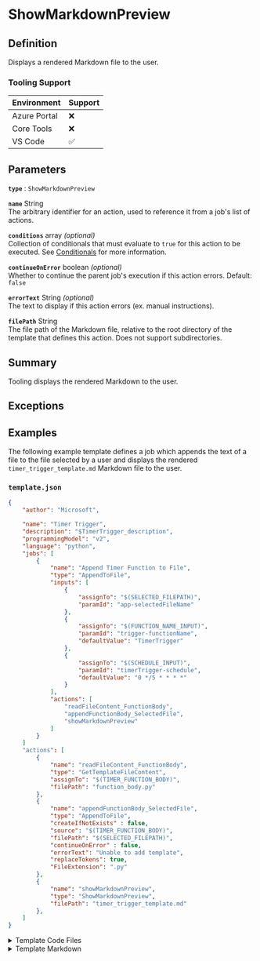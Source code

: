 # ShowMarkdownPreview

## Definition

Displays a rendered Markdown file to the user.

### Tooling Support

| Environment  | Support |
| ------------ | ------- |
| Azure Portal | :x: |
| Core Tools   | :x: |
| VS Code      | :white_check_mark: |

## Parameters

**`type`** : `ShowMarkdownPreview`

<!-- vvv Common Parameters vvv -->
**`name`** String  
The arbitrary identifier for an action, used to reference it from a job's list of actions.

**`conditions`** array _(optional)_  
Collection of conditionals that must evaluate to `true` for this action to be executed. See [Conditionals](../conditionals.md) for more information.

**`continueOnError`** boolean _(optional)_  
Whether to continue the parent job's execution if this action errors. Default: `false`

**`errorText`** String _(optional)_  
The text to display if this action errors (ex. manual instructions).
<!-- ^^^ Common Parameters ^^^ -->

**`filePath`** String  
The file path of the Markdown file, relative to the root directory of the template that defines this action. Does not support subdirectories.

## Summary

Tooling displays the rendered Markdown to the user.

## Exceptions

## Examples

The following example template defines a job which appends the text of a file to the file selected by a user and displays the rendered `timer_trigger_template.md` Markdown file to the user.

### `template.json`

```json
{
    "author": "Microsoft",

    "name": "Timer Trigger",
    "description": "$TimerTrigger_description",
    "programmingModel": "v2",
    "language": "python",
    "jobs": [
        {
            "name": "Append Timer Function to File",
            "type": "AppendToFile",
            "inputs": [
                {
                    "assignTo": "$(SELECTED_FILEPATH)",
                    "paramId": "app-selectedFileName"
                },
                {
                    "assignTo": "$(FUNCTION_NAME_INPUT)",
                    "paramId": "trigger-functionName",
                    "defaultValue": "TimerTrigger"
                },                    
                {
                    "assignTo": "$(SCHEDULE_INPUT)",
                    "paramId": "timerTrigger-schedule",
                    "defaultValue": "0 */5 * * * *"
                }
            ],
            "actions": [
                "readFileContent_FunctionBody",
                "appendFunctionBody_SelectedFile",
                "showMarkdownPreview"
            ]
        }
    ]
    "actions": [
        {
            "name": "readFileContent_FunctionBody",
            "type": "GetTemplateFileContent",
            "assignTo": "$(TIMER_FUNCTION_BODY)",
            "filePath": "function_body.py"
        },
        {
            "name": "appendFunctionBody_SelectedFile",
            "type": "AppendToFile",
            "createIfNotExists" : false,
            "source": "$(TIMER_FUNCTION_BODY)",
            "filePath": "$(SELECTED_FILEPATH)",
            "continueOnError" : false,
            "errorText": "Unable to add template",
            "replaceTokens": true,
            "FileExtension": ".py"
        },
        {
            "name": "showMarkdownPreview",
            "type": "ShowMarkdownPreview",
            "filePath": "timer_trigger_template.md"
        },
    ]
}
```

<details>

<summary>Template Code Files</summary>

### `function_body.py`

```python
@app.function_name(name="$(FUNCTION_NAME_INPUT)")
@app.timer_trigger(schedule="$(SCHEDULE_INPUT)", arg_name="myTimer", run_on_startup=False,
              use_monitor=False) 
def $(FUNCTION_NAME_INPUT)(myTimer: func.TimerRequest) -> None:
    utc_timestamp = datetime.datetime.utcnow().replace(
        tzinfo=datetime.timezone.utc).isoformat()

    if myTimer.past_due:
        logging.info('The timer is past due!')

    logging.info('Python timer trigger function ran at %s', utc_timestamp)
```

</details>

<details>

<summary>Template Markdown</summary>

### `timer_trigger_template.md`

```md
# Azure Functions: Timer Trigger in Python

## Timer Trigger

A timer trigger lets you run a function on a schedule.

## Using the Template

Following is an example code snippet for Timer Trigger using the [Python programming model V2](https://aka.ms/pythonprogrammingmodel) (currently in Preview).

````
```python
import datetime

import logging

import azure.functions as func

app = func.FunctionApp()

@app.function_name(name="mytimer")
@app.timer_trigger(schedule="0 */5 * * * *", arg_name="mytimer", run_on_startup=False,
              use_monitor=False) 
def test_function(mytimer: func.TimerRequest) -> None:
    utc_timestamp = datetime.datetime.utcnow().replace(
        tzinfo=datetime.timezone.utc).isoformat()

    if mytimer.past_due:
        logging.info('The timer is past due!')

    logging.info('Python timer trigger function ran at %s', utc_timestamp)
```
````

</details>

To run the code snippet generated through the command palette, note the following:

- The function application is defined and named `app`.
- Confirm that the parameters within the trigger reflect values that correspond with your storage account.
- The name of the file must be `function_app.py`.

## Programming Model V2 (Preview)

The new programming model in Azure Functions Python delivers an experience that aligns with Python development principles, and subsequently with commonly used Python frameworks. 

The improved programming model requires fewer files than the default model, and specifically eliminates the need for a configuration file (`function.json`). Instead, triggers and bindings are represented in the `function_app.py` file as decorators. Moreover, functions can be logically organized with support for multiple functions to be stored in the same file. Functions within the same function application can also be stored in different files, and be referenced as blueprints.

To learn more about using the new Python programming model for Azure Functions, see the [Azure Functions Python developer guide](https://aka.ms/pythondeveloperguide). Note that in addition to the documentation, [hints](https://aka.ms/functions-python-hints) are available in code editors that support type checking with PYI files.

To learn more about the new programming model for Azure Functions in Python, see [Programming Models in Azure Functions](https://aka.ms/functions-programming-models).
```

## Remarks
